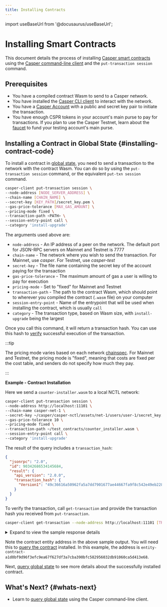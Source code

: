 ```yaml
---
title: Installing Contracts
---
```


import useBaseUrl from '@docusaurus/useBaseUrl';

# Installing Smart Contracts

This document details the process of installing [Casper smart contracts](../writing-onchain-code/simple-contract.md) using the [Casper command-line client](../prerequisites.md#the-casper-command-line-client) and the `put-transaction session` command.

## Prerequisites

- You have a compiled contract Wasm to send to a Casper network.
- You have installed the [Casper CLI client](../prerequisites.md#install-casper-client) to interact with the network.
- You have a [Casper Account](../prerequisites.md#setting-up-an-account) with a public and secret key pair to initiate the transaction.
- You have enough CSPR tokens in your account's main purse to pay for transactions. If you plan to use the Casper Testnet, learn about the [faucet](../../users/csprlive/testnet-faucet.md) to fund your testing account's main purse.

## Installing a Contract in Global State {#installing-contract-code}

To install a contract in [global state](../../concepts/glossary/G.md#global-state), you need to send a transaction to the network with the contract Wasm. You can do so by using the `put-transaction session` command, or the equivalent `put-txn session` command.

```bash
casper-client put-transaction session \
--node-address [NODE_SERVER_ADDRESS] \
--chain-name [CHAIN_NAME] \
--secret-key [KEY_PATH]/secret_key.pem \
--gas-price-tolerance [MAX_GAS_AMOUNT] \
--pricing-mode fixed \
--transaction-path <PATH> \
--session-entry-point call \
--category 'install-upgrade'
```

The arguments used above are:
- `node-address` - An IP address of a peer on the network. The default port for JSON-RPC servers on Mainnet and Testnet is 7777
- `chain-name` - The network where you wish to send the transaction. For Mainnet, use *casper*. For Testnet, use *casper-test*
- `secret-key` - The file name containing the secret key of the account paying for the transaction
- `gas-price-tolerance` - The maximum amount of gas a user is willing to pay for execution
- `pricing-mode` - Set to "fixed" for Mainnet and Testnet
- `transaction-path` - The path to the contract Wasm, which should point to wherever you compiled the contract (`.wasm` file) on your computer
- `session-entry-point` - Name of the entrypoint that will be used when installing the contract, which is usually `call`
- `category` - The transaction type, based on Wasm size, with `install-upgrade` being the largest

Once you call this command, it will return a transaction hash. You can use this hash to [verify](./sending-transactions.md#sending-the-transaction) successful execution of the transaction.

:::tip

The pricing mode varies based on each network [chainspec](../../concepts/glossary/C.md#chainspec). For Mainnet and Testnet, the pricing mode is "fixed", meaning that costs are fixed per the cost table, and senders do not specify how much they pay.

:::

**Example - Contract Installation**

Here we send a `counter-installer.wasm` to a local NCTL network:

```bash
casper-client put-transaction session \
--node-address http://localhost:11101 \
--chain-name casper-net-1 \
--secret-key ~/casper/casper-nctl/assets/net-1/users/user-1/secret_key.pem \
--gas-price-tolerance 10 \
--pricing-mode fixed \
--transaction-path ~/test_contracts/counter_installer.wasm \
--session-entry-point call \
--category 'install-upgrade'
```

The result of the query includes a `transaction_hash`:

```json
{
  "jsonrpc": "2.0",
  "id": 90342686534145684,
  "result": {
    "api_version": "2.0.0",
    "transaction_hash": {
      "Version1": "49c36616a50962fa5a7dd7901677ae44667fa9f8c542e49eb2284ba2c900bba2"
    }
  }
}
```

To verify the transaction, call `get-transaction` and provide the transaction hash you received from `put-transaction`.

```bash
casper-client get-transaction --node-address http://localhost:11101 [TRANSACTION_HASH]
```

<details>
<summary>Expand to view the sample response details</summary>

```json
{
  "jsonrpc": "2.0",
  "id": 5297043714444661948,
  "result": {
    "api_version": "2.0.0",
    "transaction": {
      "Version1": {
        "hash": "49c36616a50962fa5a7dd7901677ae44667fa9f8c542e49eb2284ba2c900bba2",
        "header": {
          "chain_name": "casper-net-1",
          "timestamp": "2024-08-21T11:21:36.201Z",
          "ttl": "30m",
          "body_hash": "543df05d05c456e9b6b5d657029e9ad20c674c6e6b56f498af0052ec87ee9f80",
          "pricing_mode": {
            "Fixed": {
              "gas_price_tolerance": 10
            }
          },
          "initiator_addr": {
            "PublicKey": "0149d133f697b5867d312e18ae0b129ef0c63499df2815fe339dca727963edb80d"
          }
        },
        "body": {
          "args": [],
          "target": {
            "Session": {
              "module_bytes": "[105936 hex chars]",
              "runtime": "VmCasperV1"
            }
          },
          "entry_point": "Call",
          "transaction_category": 2,
          "scheduling": "Standard"
        },
        "approvals": [
          {
            "signer": "0149d133f697b5867d312e18ae0b129ef0c63499df2815fe339dca727963edb80d",
            "signature": "01537684dd531ce6a4c9383ba7ea565e9408ed2c5dd8bb12787f131e1148fd0f057f45dbaa7bbc0230743cc5740c67db64f66bab1df57547722899f7d7289c1f0c"
          }
        ]
      }
    },
    "execution_info": {
      "block_hash": "24ead40278a71966e16823150b06c06675a216dbef761c1d6ad1439da4147f4a",
      "block_height": 8463,
      "execution_result": {
        "Version2": {
          "initiator": {
            "PublicKey": "0149d133f697b5867d312e18ae0b129ef0c63499df2815fe339dca727963edb80d"
          },
          "error_message": null,
          "limit": "1000000000000",
          "consumed": "46747144601",
          "cost": "1000000000000",
          "payment": [],
          "transfers": [],
          "size_estimate": 53215,
          "effects": [
            {
              "key": "balance-hold-0121dc8fc358c4e30ae29786bd4842a5f99da83efa0b9ca8461cd2196ffbfd07f172b7ab7491010000",
              "kind": {
                "Write": {
                  "CLValue": {
                    "cl_type": "U512",
                    "bytes": "050010a5d4e8",
                    "parsed": "1000000000000"
                  }
                }
              }
            },
            {
              "key": "uref-65f3f583bf1ac01b6c90d9c9478bd239c09e46f48fb693918726eaab03631407-000",
              "kind": {
                "Write": {
                  "CLValue": {
                    "cl_type": "I32",
                    "bytes": "00000000",
                    "parsed": 0
                  }
                }
              }
            },
            {
              "key": "uref-29feb2af8a9d7b6d2ef6be875a0aa326b646a00b7cdd2dd4a65365e84e9f2e9a-000",
              "kind": {
                "Write": {
                  "CLValue": {
                    "cl_type": "Unit",
                    "bytes": "",
                    "parsed": null
                  }
                }
              }
            },
            {
              "key": "package-50d487af45f8cec533c6813801a7630ff97e5ee3964daf7915d5451b4812ac94",
              "kind": {
                "Write": {
                  "Package": {
                    "versions": [],
                    "disabled_versions": [],
                    "groups": [],
                    "lock_status": "Unlocked"
                  }
                }
              }
            },
            {
              "key": "named-key-entity-account-6a56c4eee172043975aea72221eaf09f3c3a24f09a379935e44c9979f1ae9463-05c3e063406ddde43671e0d47c45e31a10e9204137171f96ce818bdc725a4e1b",
              "kind": {
                "Write": {
                  "NamedKey": {
                    "named_key": {
                      "cl_type": "Key",
                      "bytes": "1050d487af45f8cec533c6813801a7630ff97e5ee3964daf7915d5451b4812ac94",
                      "parsed": "package-50d487af45f8cec533c6813801a7630ff97e5ee3964daf7915d5451b4812ac94"
                    },
                    "name": {
                      "cl_type": "String",
                      "bytes": "14000000636f756e7465725f7061636b6167655f6e616d65",
                      "parsed": "counter_package_name"
                    }
                  }
                }
              }
            },
            {
              "key": "named-key-entity-account-6a56c4eee172043975aea72221eaf09f3c3a24f09a379935e44c9979f1ae9463-6409273bf327d5a6a39a29dbd07c5cd2f48ee4f227fd443d025adc51e1bd5103",
              "kind": {
                "Write": {
                  "NamedKey": {
                    "named_key": {
                      "cl_type": "Key",
                      "bytes": "0229feb2af8a9d7b6d2ef6be875a0aa326b646a00b7cdd2dd4a65365e84e9f2e9a07",
                      "parsed": "uref-29feb2af8a9d7b6d2ef6be875a0aa326b646a00b7cdd2dd4a65365e84e9f2e9a-007"
                    },
                    "name": {
                      "cl_type": "String",
                      "bytes": "13000000636f756e7465725f6163636573735f75726566",
                      "parsed": "counter_access_uref"
                    }
                  }
                }
              }
            },
            {
              "key": "package-50d487af45f8cec533c6813801a7630ff97e5ee3964daf7915d5451b4812ac94",
              "kind": "Identity"
            },
            {
              "key": "entity-system-1f15cf43df68e8b382415a8ef687521f61f1ecce6960b72eaa13f43bfc448139",
              "kind": "Identity"
            },
            {
              "key": "package-f1c97c9b6228be3f316753e4e1289d910071fb880dddccce18881abfb9f53526",
              "kind": "Identity"
            },
            {
              "key": "entry-point-v1-entity-system-1f15cf43df68e8b382415a8ef687521f61f1ecce6960b72eaa13f43bfc448139-21bddc7e4379ba445c7118cb51962954e0d1e5aa5cacc0c4ff6095b57eb9fb33",
              "kind": "Identity"
            },
            {
              "key": "uref-2cb7e46fcde2c4d395a6850bb3b7edbb0b4db6018643e535fa0dfdeeb006d6ef-000",
              "kind": {
                "Write": {
                  "CLValue": {
                    "cl_type": "Unit",
                    "bytes": "",
                    "parsed": null
                  }
                }
              }
            },
            {
              "key": "balance-2cb7e46fcde2c4d395a6850bb3b7edbb0b4db6018643e535fa0dfdeeb006d6ef",
              "kind": {
                "Write": {
                  "CLValue": {
                    "cl_type": "U512",
                    "bytes": "00",
                    "parsed": "0"
                  }
                }
              }
            },
            {
              "key": "byte-code-v1-wasm-0577a7c92fd20e1af76aa9e257631cb240e8187191bba2025e88663d0288e936",
              "kind": {
                "Write": {
                  "ByteCode": {
                    "kind": "V1CasperWasm",
                    "bytes": "[82290 hex chars]"
                  }
                }
              }
            },
            {
              "key": "named-key-entity-contract-a1d0bf9d96f3efc9ea67f627df3a7cba390bfc582956032db91060ca5d413e68-5fed34ec1b2c38445b984eee743ce17fb1e5e89a8cb910cc2f9f12b005360eef",
              "kind": {
                "Write": {
                  "NamedKey": {
                    "named_key": {
                      "cl_type": "Key",
                      "bytes": "0265f3f583bf1ac01b6c90d9c9478bd239c09e46f48fb693918726eaab0363140707",
                      "parsed": "uref-65f3f583bf1ac01b6c90d9c9478bd239c09e46f48fb693918726eaab03631407-007"
                    },
                    "name": {
                      "cl_type": "String",
                      "bytes": "05000000636f756e74",
                      "parsed": "count"
                    }
                  }
                }
              }
            },
            {
              "key": "entry-point-v1-entity-contract-a1d0bf9d96f3efc9ea67f627df3a7cba390bfc582956032db91060ca5d413e68-399a84b0da15b34ecd774b1c4ad47c72a9e1298df057d83bee93d22ac4972aa5",
              "kind": {
                "Write": {
                  "EntryPoint": {
                    "V1CasperVm": {
                      "name": "counter_get",
                      "args": [],
                      "ret": "I32",
                      "access": "Public",
                      "entry_point_type": "Called",
                      "entry_point_payment": "Caller"
                    }
                  }
                }
              }
            },
            {
              "key": "entry-point-v1-entity-contract-a1d0bf9d96f3efc9ea67f627df3a7cba390bfc582956032db91060ca5d413e68-3eba75fc27f0ec2786e09c09d72d61e4c28a86d44d8efc9911460d5438396481",
              "kind": {
                "Write": {
                  "EntryPoint": {
                    "V1CasperVm": {
                      "name": "counter_inc",
                      "args": [],
                      "ret": "Unit",
                      "access": "Public",
                      "entry_point_type": "Called",
                      "entry_point_payment": "Caller"
                    }
                  }
                }
              }
            },
            {
              "key": "entity-contract-a1d0bf9d96f3efc9ea67f627df3a7cba390bfc582956032db91060ca5d413e68",
              "kind": {
                "Write": {
                  "AddressableEntity": {
                    "protocol_version": "2.0.0",
                    "entity_kind": {
                      "SmartContract": "VmCasperV1"
                    },
                    "package_hash": "package-50d487af45f8cec533c6813801a7630ff97e5ee3964daf7915d5451b4812ac94",
                    "byte_code_hash": "byte-code-0577a7c92fd20e1af76aa9e257631cb240e8187191bba2025e88663d0288e936",
                    "main_purse": "uref-2cb7e46fcde2c4d395a6850bb3b7edbb0b4db6018643e535fa0dfdeeb006d6ef-007",
                    "associated_keys": [
                      {
                        "account_hash": "account-hash-6a56c4eee172043975aea72221eaf09f3c3a24f09a379935e44c9979f1ae9463",
                        "weight": 1
                      }
                    ],
                    "action_thresholds": {
                      "deployment": 1,
                      "upgrade_management": 1,
                      "key_management": 1
                    },
                    "message_topics": []
                  }
                }
              }
            },
            {
              "key": "package-50d487af45f8cec533c6813801a7630ff97e5ee3964daf7915d5451b4812ac94",
              "kind": {
                "Write": {
                  "Package": {
                    "versions": [
                      {
                        "entity_version_key": {
                          "protocol_version_major": 2,
                          "entity_version": 1
                        },
                        "addressable_entity_hash": "addressable-entity-a1d0bf9d96f3efc9ea67f627df3a7cba390bfc582956032db91060ca5d413e68"
                      }
                    ],
                    "disabled_versions": [],
                    "groups": [],
                    "lock_status": "Unlocked"
                  }
                }
              }
            },
            {
              "key": "uref-7bc25880db57763fccfa858185becd8de40a890d9e006e067352f011bdcf03bf-000",
              "kind": {
                "Write": {
                  "CLValue": {
                    "cl_type": "U32",
                    "bytes": "01000000",
                    "parsed": 1
                  }
                }
              }
            },
            {
              "key": "named-key-entity-account-6a56c4eee172043975aea72221eaf09f3c3a24f09a379935e44c9979f1ae9463-174ccaaa723ba74cee869017501fab28512b6ef9296d48a38daff7d0da13d1a1",
              "kind": {
                "Write": {
                  "NamedKey": {
                    "named_key": {
                      "cl_type": "Key",
                      "bytes": "027bc25880db57763fccfa858185becd8de40a890d9e006e067352f011bdcf03bf07",
                      "parsed": "uref-7bc25880db57763fccfa858185becd8de40a890d9e006e067352f011bdcf03bf-007"
                    },
                    "name": {
                      "cl_type": "String",
                      "bytes": "0700000076657273696f6e",
                      "parsed": "version"
                    }
                  }
                }
              }
            },
            {
              "key": "named-key-entity-account-6a56c4eee172043975aea72221eaf09f3c3a24f09a379935e44c9979f1ae9463-83b1cde13136393741a1e906a892ccdd289e7827cc9ef84a98cc96e86464bde0",
              "kind": {
                "Write": {
                  "NamedKey": {
                    "named_key": {
                      "cl_type": "Key",
                      "bytes": "1102a1d0bf9d96f3efc9ea67f627df3a7cba390bfc582956032db91060ca5d413e68",
                      "parsed": "entity-contract-a1d0bf9d96f3efc9ea67f627df3a7cba390bfc582956032db91060ca5d413e68"
                    },
                    "name": {
                      "cl_type": "String",
                      "bytes": "07000000636f756e746572",
                      "parsed": "counter"
                    }
                  }
                }
              }
            },
            {
              "key": "balance-hold-0121dc8fc358c4e30ae29786bd4842a5f99da83efa0b9ca8461cd2196ffbfd07f172b7ab7491010000",
              "kind": {
                "Prune": "balance-hold-0121dc8fc358c4e30ae29786bd4842a5f99da83efa0b9ca8461cd2196ffbfd07f172b7ab7491010000"
              }
            },
            {
              "key": "balance-hold-0021dc8fc358c4e30ae29786bd4842a5f99da83efa0b9ca8461cd2196ffbfd07f172b7ab7491010000",
              "kind": {
                "Write": {
                  "CLValue": {
                    "cl_type": "U512",
                    "bytes": "050010a5d4e8",
                    "parsed": "1000000000000"
                  }
                }
              }
            },
            {
              "key": "entity-system-b76adcf84d4900edec0af9001e727bcc3d4920a40afaa6a0e43137bacf62b91e",
              "kind": "Identity"
            },
            {
              "key": "entity-system-1f15cf43df68e8b382415a8ef687521f61f1ecce6960b72eaa13f43bfc448139",
              "kind": "Identity"
            },
            {
              "key": "entity-system-1d29f1bd6ba7016f430498de2d0fe7c9d2c14c200d79be33e0ad240bc2a0d229",
              "kind": "Identity"
            },
            {
              "key": "bid-addr-01f47c77764d4d4c0030c563266724e78e07b2b4719ecfceeae816470c5ecf882d",
              "kind": "Identity"
            },
            {
              "key": "bid-addr-04f47c77764d4d4c0030c563266724e78e07b2b4719ecfceeae816470c5ecf882d0903000000000000",
              "kind": {
                "Write": {
                  "BidKind": {
                    "Credit": {
                      "validator_public_key": "01e4bb993269e0fe33d6e575ab6a642fdcaf692449a1529c4f73e636dfff9d3e61",
                      "era_id": 777,
                      "amount": "1000000000000"
                    }
                  }
                }
              }
            }
          ]
        }
      }
    }
  }
}
```
</details>

Note the contract entity address in the above sample output. You will need this to [query the contract](./querying-global-state.md#query-the-contract) installed. In this example, the address is `entity-contract-a1d0bf9d96f3efc9ea67f627df3a7cba390bfc582956032db91060ca5d413e68`.

Next, [query global state](./querying-global-state.md) to see more details about the successfully installed contract.

<!-- Hide the video for now, as it needs to be updated.

**Video - Contract Installation Walkthrough**

This video demonstrates the commands described above for installing a contract on-chain.

<p align="center">
<iframe width="400" height="225" src="https://www.youtube.com/embed?v=sUg0nh3K3iQ&list=PL8oWxbJ-csEqi5FP87EJZViE2aLz6X1Mj&index=8" frameborder="0" allow="accelerometer; clipboard-write; encrypted-media; gyroscope; picture-in-picture" allowfullscreen></iframe>
</p>

-->

## What's Next? {#whats-next}

- Learn to [query global state](./querying-global-state.md) using the Casper command-line client.
